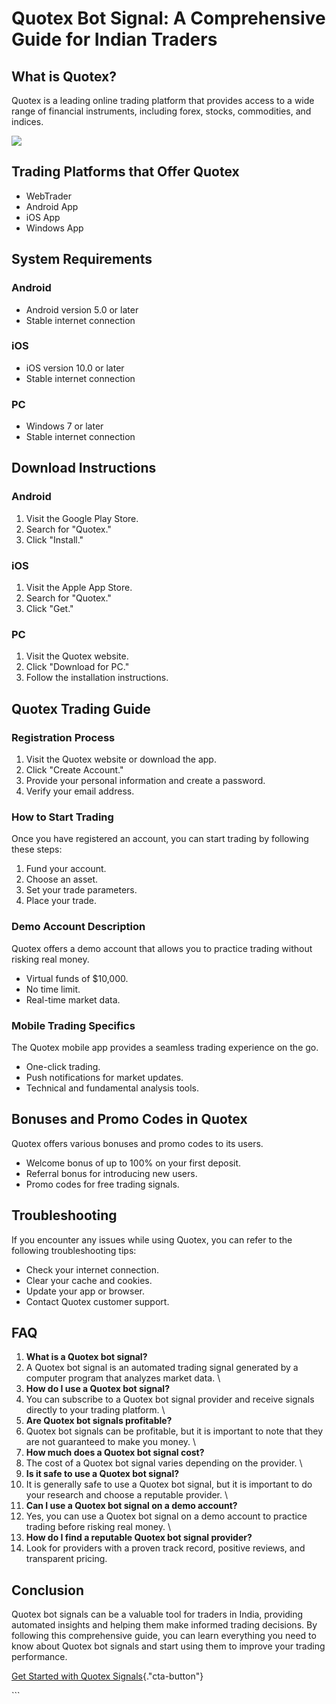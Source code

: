 # Quotex Bot Signal: A Comprehensive Guide for Indian Traders

## What is Quotex?

Quotex is a leading online trading platform that provides access to a
wide range of financial instruments, including forex, stocks,
commodities, and indices.

[![](https://static.quotex.io/files/4_en/300_250.jpg)](https://traff.sbs/brokerqxlid)

## Trading Platforms that Offer Quotex

-   WebTrader
-   Android App
-   iOS App
-   Windows App

## System Requirements

### Android

-   Android version 5.0 or later
-   Stable internet connection

### iOS

-   iOS version 10.0 or later
-   Stable internet connection

### PC

-   Windows 7 or later
-   Stable internet connection

## Download Instructions

### Android

1.  Visit the Google Play Store.
2.  Search for "Quotex."
3.  Click "Install."

### iOS

1.  Visit the Apple App Store.
2.  Search for "Quotex."
3.  Click "Get."

### PC

1.  Visit the Quotex website.
2.  Click "Download for PC."
3.  Follow the installation instructions.

## Quotex Trading Guide

### Registration Process

1.  Visit the Quotex website or download the app.
2.  Click "Create Account."
3.  Provide your personal information and create a password.
4.  Verify your email address.

### How to Start Trading

Once you have registered an account, you can start trading by following
these steps:

1.  Fund your account.
2.  Choose an asset.
3.  Set your trade parameters.
4.  Place your trade.

### Demo Account Description

Quotex offers a demo account that allows you to practice trading without
risking real money.

-   Virtual funds of \$10,000.
-   No time limit.
-   Real-time market data.

### Mobile Trading Specifics

The Quotex mobile app provides a seamless trading experience on the go.

-   One-click trading.
-   Push notifications for market updates.
-   Technical and fundamental analysis tools.

## Bonuses and Promo Codes in Quotex

Quotex offers various bonuses and promo codes to its users.

-   Welcome bonus of up to 100% on your first deposit.
-   Referral bonus for introducing new users.
-   Promo codes for free trading signals.

## Troubleshooting

If you encounter any issues while using Quotex, you can refer to the
following troubleshooting tips:

-   Check your internet connection.
-   Clear your cache and cookies.
-   Update your app or browser.
-   Contact Quotex customer support.

## FAQ

1.  **What is a Quotex bot signal?**
2.  A Quotex bot signal is an automated trading signal generated by a
    computer program that analyzes market data.
    \
3.  **How do I use a Quotex bot signal?**
4.  You can subscribe to a Quotex bot signal provider and receive
    signals directly to your trading platform.
    \
5.  **Are Quotex bot signals profitable?**
6.  Quotex bot signals can be profitable, but it is important to note
    that they are not guaranteed to make you money.
    \
7.  **How much does a Quotex bot signal cost?**
8.  The cost of a Quotex bot signal varies depending on the provider.
    \
9.  **Is it safe to use a Quotex bot signal?**
10. It is generally safe to use a Quotex bot signal, but it is important
    to do your research and choose a reputable provider.
    \
11. **Can I use a Quotex bot signal on a demo account?**
12. Yes, you can use a Quotex bot signal on a demo account to practice
    trading before risking real money.
    \
13. **How do I find a reputable Quotex bot signal provider?**
14. Look for providers with a proven track record, positive reviews, and
    transparent pricing.

## Conclusion

Quotex bot signals can be a valuable tool for traders in India,
providing automated insights and helping them make informed trading
decisions. By following this comprehensive guide, you can learn
everything you need to know about Quotex bot signals and start using
them to improve your trading performance.

[Get Started with Quotex
Signals](\%22https://traff.sbs/brokerqxlid\%22){."cta-button"}

\`\`\`

